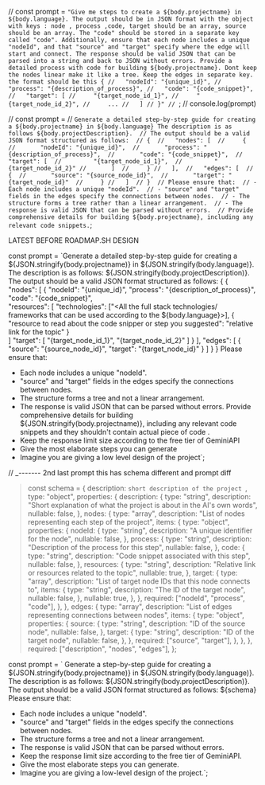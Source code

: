 
  //     const prompt = `"Give me steps to create a ${body.projectname} in ${body.language}. The output should be in JSON format with the object with keys : node , process ,code, target should be an array, source should be an array. The "code" should be stored in a separate key called "code". Additionally, ensure that each node includes a unique "nodeId", and that "source" and "target" specify where the edge will start and connect. The response should be valid JSON that can be parsed into a string and back to JSON without errors. Provide a detailed process with code for building ${body.projectname}. Dont keep the nodes linear make it like a tree. Keep the edges in separate key. the format should be this {
  //   "nodeId": "{unique_id}",
  //   "process": "{description_of_process}",
  //   "code": "{code_snippet}",
  //   "target": [
  //     "{target_node_id_1}",
  //     "{target_node_id_2}",
  //     ...
  //   ]
  // }"
  // `;
  //     console.log(prompt)

  // const prompt =
  //   `Generate a detailed step-by-step guide for creating a ${body.projectname} in ${body.language} The description is as follows ${body.projectDescription}. 
  // The output should be a valid JSON format structured as follows: 
  // { 
  //   "nodes": [ 
  //     { 
  //       "nodeId": "{unique_id}", 
  //       "process": "{description_of_process}", 
  //       "code": "{code_snippet}", 
  //       "target": [ 
  //         "{target_node_id_1}", 
  //         "{target_node_id_2}"
  //       ] 
  //     }
  //   ], 
  //   "edges": [ 
  //     { 
  //       "source": "{source_node_id}", 
  //       "target": "{target_node_id}" 
  //     }
  //   ] 
  // } 
  // Please ensure that: 
  // - Each node includes a unique "nodeId". 
  // - "source" and "target" fields in the edges specify the connections between nodes. 
  // - The structure forms a tree rather than a linear arrangement. 
  // - The response is valid JSON that can be parsed without errors. 
  // Provide comprehensive details for building ${body.projectname}, including any relevant code snippets.`;



LATEST BEFORE ROADMAP.SH DESIGN


  const prompt =
    `Generate a detailed step-by-step guide for creating a ${JSON.stringify(body.projectname)} in ${JSON.stringify(body.language)}. 
   The description is as follows: ${JSON.stringify(body.projectDescription)}. 
   The output should be a valid JSON format structured as follows: 
  { 
   { 
     "nodes": [ 
       { 
         "nodeId": "{unique_id}", 
         "process": "{description_of_process}", 
         "code": "{code_snippet}",  
         "resources":
          [
            "technologies": ["<All the full stack technologies/ frameworks that can be used according to the ${body.language}>],
            {
              "resource to read about the code snipper or step you suggested": "relative link for  the topic"
            }   
          ]
         "target": [ 
           "{target_node_id_1}", 
           "{target_node_id_2}"
         ] 
       }
     ], 
     "edges": [ 
       { 
         "source": "{source_node_id}", 
         "target": "{target_node_id}" 
       }
     ] 
   } 
  }
   Please ensure that: 
   - Each node includes a unique "nodeId". 
   - "source" and "target" fields in the edges specify the connections between nodes. 
   - The structure forms a tree and not a linear arrangement. 
   - The response is valid JSON that can be parsed without errors. 
   Provide comprehensive details for building ${JSON.stringify(body.projectname)}, including any relevant code snippets and they shouldn't contain actual piece of code .
   - Keep the response limit size according to the free tier of GeminiAPI
   - Give the most elaborate steps you can generate
   - Imagine you are giving a low level design of the project`;




// _------- 2nd last prompt this has schema different and prompt diff 
 >  const schema = {
    description: `short description of the project `,
    type: "object",
    properties: {
      description: {
        type: "string",
        description: "Short explanation of what the project is about in the AI's own words",
        nullable: false,
      },
      nodes: {
        type: "array",
        description: "List of nodes representing each step of the project",
        items: {
          type: "object",
          properties: {
            nodeId: {
              type: "string",
              description: "A unique identifier for the node",
              nullable: false,
            },
            process: {
              type: "string",
              description: "Description of the process for this step",
              nullable: false,
            },
            code: {
              type: "string",
              description: "Code snippet associated with this step",
              nullable: false,
            },
            resources: {
              type: "string",
              description: "Relative link or resources related to the topic",
              nullable: true,
            },
            target: {
              type: "array",
              description: "List of target node IDs that this node connects to",
              items: {
                type: "string",
                description: "The ID of the target node",
                nullable: false,
              },
              nullable: true,
            },
          },
          required: ["nodeId", "process", "code"],
        },
      },
      edges: {
        type: "array",
        description: "List of edges representing connections between nodes",
        items: {
          type: "object",
          properties: {
            source: {
              type: "string",
              description: "ID of the source node",
              nullable: false,
            },
            target: {
              type: "string",
              description: "ID of the target node",
              nullable: false,
            },
          },
          required: ["source", "target"],
        },
      },
    },
    required: ["description", "nodes", "edges"],
  };


  const prompt = `
Generate a   step-by-step guide for creating a ${JSON.stringify(body.projectname)} in ${JSON.stringify(body.language)}.
The description is as follows: ${JSON.stringify(body.projectDescription)}.
The output should be a valid JSON format structured as follows: ${schema}
Please ensure that:
- Each node includes a unique "nodeId".
- "source" and "target" fields in the edges specify the connections between nodes.
- The structure forms a tree and not a linear arrangement.
- The response is valid JSON that can be parsed without errors.
- Keep the response limit size according to the free tier of GeminiAPI.
- Give the most elaborate steps you can generate.
- Imagine you are giving a low-level design of the project.`;
